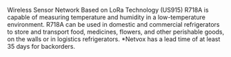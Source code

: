 Wireless Sensor Network Based on LoRa Technology (US915)
R718A is capable of measuring temperature and humidity in a low-temperature environment.
R718A can be used in domestic and commercial refrigerators to store and transport food, medicines, flowers, and other perishable goods, on the walls or in logistics refrigerators.
*Netvox has a lead time of at least 35 days for backorders.

